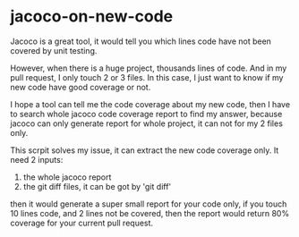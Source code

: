 # jacoco-on-new-code


Jacoco is a great tool,  it would tell you which lines code have not been covered by unit testing.

However, when there is a huge project,  thousands lines of code.   And in my pull request,  I only touch 2 or 3 files. 
In this case, I just want to know if my new code have good coverage or not.

I hope a tool can tell me the code coverage about my new code, then I have to search whole jacoco code coverage report to find my answer, because jacoco can only generate report for whole project,  it can not for my 2 files only.

This scrpit solves my issue,  it can extract the new code coverage only. 
It need 2 inputs: 
1.  the whole jacoco report
2.  the git diff files,   it can be got by 'git diff'

then it would generate a super small report for your code only,   if you touch 10 lines code, and 2 lines not be covered,  then the report would return 80% coverage for your current pull request. 
